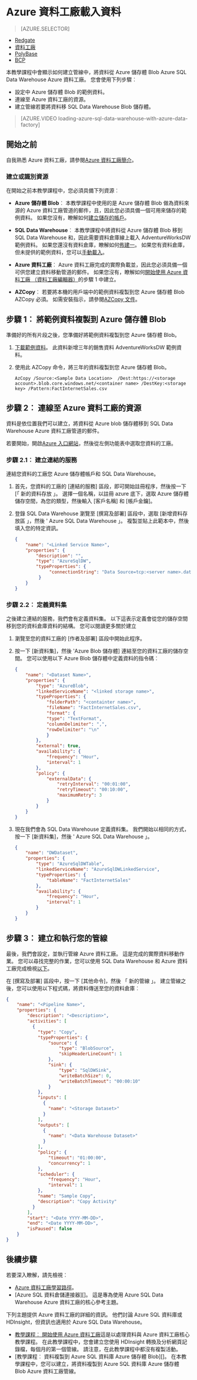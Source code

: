 <properties
   pageTitle="載入資料與 Azure 資料工廠 |Microsoft Azure"
   description="瞭解如何載入 Azure 資料工廠的資料"
   services="sql-data-warehouse"
   documentationCenter="NA"
   authors="twounder"
   manager="barbkess"
   editor=""
   tags="azure-sql-data-warehouse"/>
<tags
   ms.service="sql-data-warehouse"
   ms.devlang="NA"
   ms.topic="get-started-article"
   ms.tgt_pltfrm="NA"
   ms.workload="data-services"
   ms.date="10/13/2016"
   ms.author="mausher;barbkess"/>

# <a name="load-data-with-azure-data-factory"></a>Azure 資料工廠載入資料 

> [AZURE.SELECTOR]
- [Redgate](sql-data-warehouse-load-with-redgate.md)  
- [資料工廠](sql-data-warehouse-get-started-load-with-azure-data-factory.md)  
- [PolyBase](sql-data-warehouse-get-started-load-with-polybase.md)  
- [BCP](sql-data-warehouse-load-with-bcp.md)  

本教學課程中會顯示如何建立管線中，將資料從 Azure 儲存體 Blob Azure SQL Data Warehouse Azure 資料工廠。 您會使用下列步驟︰

+ 設定中 Azure 儲存體 Blob 的範例資料。
+ 連線至 Azure 資料工廠的資源。
+ 建立管線若要將資料移 SQL Data Warehouse Blob 儲存體。

>[AZURE.VIDEO loading-azure-sql-data-warehouse-with-azure-data-factory]


## <a name="before-you-begin"></a>開始之前

自我熟悉 Azure 資料工廠，請參閱[Azure 資料工廠簡介][]。

### <a name="create-or-identify-resources"></a>建立或識別資源

在開始之前本教學課程中，您必須具備下列資源︰

   + **Azure 儲存體 Blob**︰ 本教學課程中使用的是 Azure 儲存體 Blob 做為資料來源的 Azure 資料工廠管道的郵件，且，因此您必須具備一個可用來儲存的範例資料。 如果您沒有，瞭解如何[建立儲存的帳戶][]。

   + **SQL Data Warehouse**︰ 本教學課程中將資料從 Azure 儲存體 Blob 移到 SQL Data Warehouse 和，因此需要資料倉庫線上載入 AdventureWorksDW 範例資料。 如果您還沒有資料倉庫，瞭解如何[佈建一][Create a SQL Data Warehouse]。 如果您有資料倉庫，但未提供的範例資料，您可以[手動載入][Load sample data into SQL Data Warehouse]。

   + **Azure 資料工廠**︰ Azure 資料工廠完成的實際負載並，因此您必須具備一個可供您建立資料移動管道的郵件。 如果您沒有，瞭解如何[開始使用 Azure 資料工廠 （資料工廠編輯器）][]的步驟 1 中建立。

   + **AZCopy**︰ 若要將本機的用戶端中的範例資料複製到您 Azure 儲存體 Blob AZCopy 必須。 如需安裝指示，請參閱[AZCopy 文件][]。

## <a name="step-1-copy-sample-data-to-azure-storage-blob"></a>步驟 1︰ 將範例資料複製到 Azure 儲存體 Blob

準備好的所有片段之後，您準備好將範例資料複製到您 Azure 儲存體 Blob。

1. [下載範例資料][]。 此資料新增三年的銷售資料 AdventureWorksDW 範例資料。

2. 使用此 AZCopy 命令，將三年的資料複製到您 Azure 儲存體 Blob。

    ````
    AzCopy /Source:<Sample Data Location>  /Dest:https://<storage account>.blob.core.windows.net/<container name> /DestKey:<storage key> /Pattern:FactInternetSales.csv
    ````


## <a name="step-2-connect-resources-to-azure-data-factory"></a>步驟 2︰ 連線至 Azure 資料工廠的資源

資料是依位置我們可以建立，將資料從 Azure blob 儲存體移到 SQL Data Warehouse Azure 資料工廠管道的郵件。

若要開始，開啟[Azure 入口網站][]，然後從左側功能表中選取您資料的工廠。

### <a name="step-21-create-linked-service"></a>步驟 2.1︰ 建立連結的服務

連結您資料的工廠您 Azure 儲存體帳戶和 SQL Data Warehouse。  

1. 首先，您資料的工廠的 [連結的服務] 區段，即可開始註冊程序，然後按一下 [「 新的資料存放 」。 選擇一個名稱，以註冊 azure 底下，選取 Azure 儲存體儲存空間，為您的類型，然後輸入 [客戶名稱] 和 [帳戶金鑰]。

2. 登錄 SQL Data Warehouse 瀏覽至 [撰寫及部署] 區段中，選取 [新增資料存放區 」，然後 ' Azure SQL Data Warehouse 」。 複製並貼上此範本中，然後填入您的特定資訊。

    ```JSON
    {
        "name": "<Linked Service Name>",
        "properties": {
            "description": "",
            "type": "AzureSqlDW",
            "typeProperties": {
                 "connectionString": "Data Source=tcp:<server name>.database.windows.net,1433;Initial Catalog=<server name>;Integrated Security=False;User ID=<user>@<servername>;Password=<password>;Connect Timeout=30;Encrypt=True"
             }
        }
    }
    ```

### <a name="step-22-define-the-dataset"></a>步驟 2.2︰ 定義資料集

之後建立連結的服務，我們會有定義資料集。  以下這表示定義會從您的儲存空間移到您的資料倉庫資料的結構。  您可以閱讀更多關於建立

1. 瀏覽至您的資料工廠的 [作者及部署] 區段中開始此程序。

2. 按一下 [新資料集]，然後 'Azure Blob 儲存體] 連結至您的資料工廠的儲存空間。  您可以使用以下 Azure Blob 儲存體中定義資料的指令碼︰

    ```JSON
    {
        "name": "<Dataset Name>",
        "properties": {
            "type": "AzureBlob",
            "linkedServiceName": "<linked storage name>",
            "typeProperties": {
                "folderPath": "<containter name>",
                "fileName": "FactInternetSales.csv",
                "format": {
                "type": "TextFormat",
                "columnDelimiter": ",",
                "rowDelimiter": "\n"
                }
            },
            "external": true,
            "availability": {
                "frequency": "Hour",
                "interval": 1
            },
            "policy": {
                "externalData": {
                    "retryInterval": "00:01:00",
                    "retryTimeout": "00:10:00",
                    "maximumRetry": 3
                }
            }
        }
    }
    ```

3. 現在我們會為 SQL Data Warehouse 定義資料集。 我們開始以相同的方式，按一下 [新資料集]，然後 ' Azure SQL Data Warehouse 」。

    ```JSON
    {
        "name": "DWDataset",
        "properties": {
            "type": "AzureSqlDWTable",
            "linkedServiceName": "AzureSqlDWLinkedService",
            "typeProperties": {
                "tableName": "FactInternetSales"
            },
            "availability": {
                "frequency": "Hour",
                "interval": 1
            }
        }
    }
    ```

## <a name="step-3-create-and-run-your-pipeline"></a>步驟 3︰ 建立和執行您的管線

最後，我們會設定，並執行管線 Azure 資料工廠。  這是完成的實際資料移動作業。  您可以尋找完整的作業，您可以使用 SQL Data Warehouse 和 Azure 資料工廠完成檢視[以下][Move data to and from Azure SQL Data Warehouse using Azure Data Factory]。

在 [撰寫及部署] 區段中，按一下 [其他命令]，然後 「 新的管線 」。  建立管線之後，您可以使用以下程式碼，將資料傳送至您的資料倉庫︰

```JSON
{
    "name": "<Pipeline Name>",
    "properties": {
        "description": "<Description>",
        "activities": [
          {
            "type": "Copy",
            "typeProperties": {
                "source": {
                    "type": "BlobSource",
                    "skipHeaderLineCount": 1
                },
                "sink": {
                    "type": "SqlDWSink",
                    "writeBatchSize": 0,
                    "writeBatchTimeout": "00:00:10"
                }
            },
            "inputs": [
              {
                "name": "<Storage Dataset>"
              }
            ],
            "outputs": [
              {
                "name": "<Data Warehouse Dataset>"
              }
            ],
            "policy": {
                "timeout": "01:00:00",
                "concurrency": 1
            },
            "scheduler": {
                "frequency": "Hour",
                "interval": 1
            },
            "name": "Sample Copy",
            "description": "Copy Activity"
          }
        ],
        "start": "<Date YYYY-MM-DD>",
        "end": "<Date YYYY-MM-DD>",
        "isPaused": false
    }
}
```

## <a name="next-steps"></a>後續步驟

若要深入瞭解，請先檢視︰

- [Azure 資料工廠學習路徑][]。
- [Azure SQL 資料倉儲連接器][]。 這是專為使用 Azure SQL Data Warehouse Azure 資料工廠的核心參考主題。


下列主題提供 Azure 資料工廠的詳細的資訊。 他們討論 Azure SQL 資料庫或 HDInsight，但資訊也適用於 Azure SQL Data Warehouse。

- [教學課程︰ 開始使用 Azure 資料工廠][]這是以處理資料與 Azure 資料工廠核心教學課程。 在此教學課程中，您會建立您使用 HDInsight 轉換及分析網頁記錄檔，每個月的第一個管線。 請注意，在此教學課程中都沒有複製活動。
- [教學課程︰ 資料複製到 Azure SQL 資料庫 Azure 儲存體 Blob][]。 在本教學課程中，您可以建立，將資料複製到 Azure SQL 資料庫 Azure 儲存體 Blob Azure 資料工廠管線。

<!--Image references-->

<!--Article references-->
[AZCopy 文件]: ../storage/storage-use-azcopy.md
[Azure SQL 資料倉庫連接器]: ../data-factory/data-factory-azure-sql-data-warehouse-connector.md
[BCP]: sql-data-warehouse-load-with-bcp.md
[Create a SQL Data Warehouse]: sql-data-warehouse-get-started-provision.md
[建立儲存的帳戶]: ../storage/storage-create-storage-account.md#create-a-storage-account
[Data Factory]: sql-data-warehouse-get-started-load-with-azure-data-factory.md
[開始使用 Azure 資料工廠 （資料工廠編輯器）]: ../data-factory/data-factory-build-your-first-pipeline-using-editor.md
[Azure 資料工廠簡介]: ../data-factory/data-factory-introduction.md
[Load sample data into SQL Data Warehouse]: sql-data-warehouse-load-sample-databases.md
[Move data to and from Azure SQL Data Warehouse using Azure Data Factory]: ../data-factory/data-factory-azure-sql-data-warehouse-connector.md
[PolyBase]: sql-data-warehouse-get-started-load-with-polybase.md
[教學課程︰ 將資料從 Azure 儲存體 Blob 複製到 Azure SQL 資料庫]: ../data-factory/data-factory-copy-data-from-azure-blob-storage-to-sql-database.md
[教學課程︰ 開始使用 Azure 資料工廠]: ../data-factory/data-factory-build-your-first-pipeline.md

<!--MSDN references-->

<!--Other Web references-->
[Azure 資料工廠學習路徑]: https://azure.microsoft.com/documentation/learning-paths/data-factory
[Azure 入口網站]: https://portal.azure.com
[下載範例資料]: https://migrhoststorage.blob.core.windows.net/adfsample/FactInternetSales.csv
